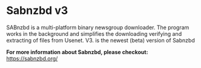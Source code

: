 # Sabnzbd v3

SABnzbd is a multi-platform binary newsgroup downloader. The program works in the background and simplifies the downloading verifying and extracting of files from Usenet.
V3. is the newest (beta) version of Sabnzbd

**For more information about Sabnzbd, please checkout:**
https://sabnzbd.org/

